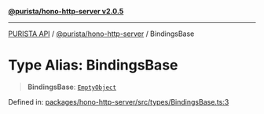 [**@purista/hono-http-server v2.0.5**](../README.md)

***

[PURISTA API](../../../packages.md) / [@purista/hono-http-server](../README.md) / BindingsBase

# Type Alias: BindingsBase

> **BindingsBase**: [`EmptyObject`](../../core/type-aliases/EmptyObject.md)

Defined in: [packages/hono-http-server/src/types/BindingsBase.ts:3](https://github.com/puristajs/purista/blob/master/packages/hono-http-server/src/types/BindingsBase.ts#L3)

